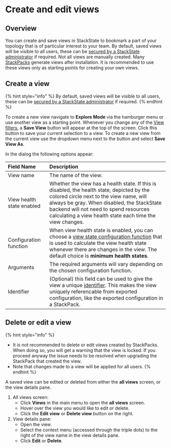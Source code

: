 # Create and edit views

## Overview

You can create and save views in StackState to bookmark a part of your topology that is of particular interest to your team. By default, saved views will be visible to all users, these can be [secured by a StackState administrator](about_views.md#secure-views-with-rbac) if required. Not all views are manually created. Many [StackPacks](../../../stackpacks/about-stackpacks.md) generate views after installation. It is recommended to use these views only as starting points for creating your own views.

## Create a view

{% hint style="info" %}
By default, saved views will be visible to all users, these can be [secured by a StackState administrator](about_views.md#secure-views-with-rbac) if required.
{% endhint %}

To create a new view navigate to **Explore Mode** via the hamburger menu or use another view as a starting point. Whenever you change any of the [View filters](../filters.md), a **Save View** button will appear at the top of the screen. Click this button to save your current selection to a view. To create a new view from the current view use the dropdown menu next to the button and select **Save View As**.

In the dialog the following options appear:

| Field Name | Description |
| :--- | :--- |
| View name | The name of the view. |
| View health state enabled | Whether the view has a health state. If this is disabled, the health state, depicted by the colored circle next to the view name, will always be gray. When disabled, the StackState backend will not need to spend resources calculating a view health state each time the view changes. |
| Configuration function | When view health state is enabled, you can choose a [view state configuration function](../../../develop/developer-guides/custom-functions/view-health-state-configuration-functions.md#view-health-state-configuration-function-minimum-health-states) that is used to calculate the view health state whenever there are changes in the view. The default choice is **minimum health states**. |
| Arguments | The required arguments will vary depending on the chosen configuration function. |
| Identifier | \(Optional\) this field can be used to give the view a unique [identifier](../../../configure/identifiers.md). This makes the view uniquely referencable from exported configuration, like the exported configuration in a StackPack. |

## Delete or edit a view

{% hint style="info" %}
* It is not recommended to delete or edit views created by StackPacks. When doing so, you will get a warning that the view is locked. If you proceed anyway the issue needs to be resolved when upgrading the StackPack that created the view.
* Note that changes made to a view will be applied for all users. 
{% endhint %}

A saved view can be edited or deleted from either the **all views** screen, or the view details pane.

1. All views screen:
   * Click **Views** in the main menu to open the **all views** screen.
   * Hover over the view you would like to edit or delete.
   * Click the **Edit view** or **Delete view** button on the right.
2. View details pane:
   * Open the view.
   * Select the context menu \(accessed through the triple dots\) to the right of the view name in the view details pane.
   * Click **Edit** or **Delete**.

